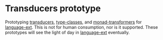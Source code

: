# Transducers prototype

Prototyping [transducers](https://clojure.org/reference/transducers), [type-classes](https://en.wikipedia.org/wiki/Type_class), and [monad-transformers](https://en.wikibooks.org/wiki/Haskell/Monad_transformers) for [language-ext](https://github.com/louthy/language-ext).  This is not for human consumption, nor is it supported.  These prototypes will see the light of day in [language-ext](https://github.com/louthy/language-ext) eventually.
